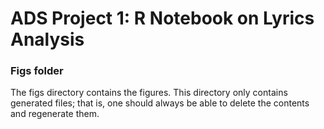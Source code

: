 # ADS Project 1: R Notebook on Lyrics Analysis

### Figs folder

The figs directory contains the figures. This directory only contains generated files; that is, one should always be able to delete the contents and regenerate them.
